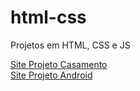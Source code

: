 # html-css
 Projetos em HTML, CSS e JS


<a href="https://nicollassevero.github.io/html-css/projetos/projeto-casamento/casamento.html">Site Projeto Casamento</a>
<br>
<a href="https://nicollassevero.github.io/projeto-android/">Site Projeto Android</a>
